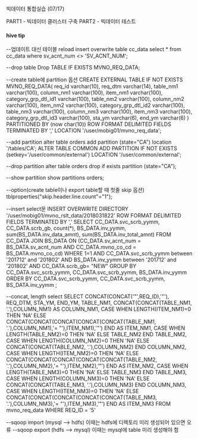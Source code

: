 빅데이터 통합실습 (07/17)

PART1 - 빅데이터 클러스터 구축
PART2 - 빅데이터 테스트

#### hive tip
--업데이트 대신 테이블 reload
insert overwrite table cc_data select * from cc_data where sv_acnt_num <> 'SV_ACNT_NUM';

--drop table
Drop TABLE IF EXISTS MVNO_REQ_DATA;

--create table에 partition 옵션
CREATE EXTERNAL TABLE IF NOT EXISTS MVNO_REQ_DATA(
  req_id varchar(10),
  req_dtm varchar(14),
  table_nm1 varchar(100),
  column_nm1 varchar(100),
  item_nm1 varchar(100),
  category_grp_dtl_id1 varchar(100),
  table_nm2 varchar(100),
  column_nm2 varchar(100),
  item_nm2 varchar(100),
  category_grp_dtl_id2 varchar(100),
  table_nm3 varchar(100),
  column_nm3 varchar(100),
  item_nm3 varchar(100),
  category_grp_dtl_id3 varchar(100),
  sta_ym varchar(6),
  end_ym varchar(6)
  )
PARTITIONED BY (now char(10))
ROW FORMAT DELIMITED FIELDS TERMINATED BY ','
LOCATION '/user/mobig01/mvno_req_data';

--add partition
alter table orders add partition (state="CA") location '/tables/CA';
ALTER TABLE COMMON ADD PARTITION IF NOT EXISTS (setkey='/user/common/external') LOCATION '/user/common/external';

--drop partition
alter table orders drop if exists partition (state="CA");

--show partition
show partitions orders;

--option(create table이나 export table할 때 첫줄 skip 옵션)
tblproperties("skip.header.line.count"="1");


--insert select문
INSERT OVERWRITE DIRECTORY '/user/mobig01/mvno_rslt_data/2018031822'
 ROW FORMAT DELIMITED FIELDS TERMINATED BY ','
 SELECT CC_DATA.svc_scrb_yymm, CC_DATA.scrb_gb, count(*), BS_DATA.inv_yymm, sum(BS_DATA.inv_data_amnt), sum(BS_DATA.inv_total_amnt)	
 FROM CC_DATA
 JOIN BS_DATA
 ON (CC_DATA.sv_acnt_num = BS_DATA.sv_acnt_num AND CC_DATA.mvno_co_cd = BS_DATA.mvno_co_cd)
 WHERE 1=1
 AND CC_DATA.svc_scrb_yymm between '201712' and '201802'
 AND BS_DATA.inv_yymm between '201712' and '201802'
 AND CC_DATA.scrb_gb= "NEW"
 GROUP BY CC_DATA.svc_scrb_yymm, CC_DATA.svc_scrb_yymm, BS_DATA.inv_yymm
 ORDER BY CC_DATA.svc_scrb_yymm, CC_DATA.svc_scrb_yymm, BS_DATA.inv_yymm
;


--concat, length select
SELECT CONCAT(CONCAT('"',REQ_ID),'"'), REQ_DTM, STA_YM, END_YM, TABLE_NM1,
CONCAT(CONCAT(TABLE_NM1, '.'),COLUMN_NM1) AS COLUMN_NM1,
CASE WHEN LENGTH(ITEM_NM1)=0 THEN 'NA' ELSE CONCAT(CONCAT(CONCAT(CONCAT(CONCAT(TABLE_NM1, '.'),COLUMN_NM1),'= "'),ITEM_NM1),'"') END AS ITEM_NM1,
CASE WHEN LENGTH(TABLE_NM2)=0 THEN 'NA' ELSE TABLE_NM2 END TABLE_NM2,
CASE WHEN LENGTH(COLUMN_NM2)=0 THEN 'NA' ELSE CONCAT(CONCAT(TABLE_NM2, '.'),COLUMN_NM2) END COLUMN_NM2,
CASE WHEN LENGTH(ITEM_NM2)=0 THEN 'NA' ELSE CONCAT(CONCAT(CONCAT(CONCAT(CONCAT(TABLE_NM2, '.'),COLUMN_NM2),'= "'),ITEM_NM2),'"') END AS ITEM_NM2,
CASE WHEN LENGTH(TABLE_NM3)=0 THEN 'NA' ELSE TABLE_NM3 END TABLE_NM3,
CASE WHEN LENGTH(COLUMN_NM3)=0 THEN 'NA' ELSE CONCAT(CONCAT(TABLE_NM3, '.'),COLUMN_NM3) END COLUMN_NM3,
CASE WHEN LENGTH(ITEM_NM3)=0 THEN 'NA' ELSE CONCAT(CONCAT(CONCAT(CONCAT(CONCAT(TABLE_NM3, '.'),COLUMN_NM3),'= "'),ITEM_NM3),'"') END AS ITEM_NM3
FROM mvno_req_data
WHERE REQ_ID = '5'


--sqoop import (mysql --> hdfs)
 이때는 hdfs에 디렉토리 미리 생성되어 있으면 오류
--sqoop export (hdfs --> mysql)
이때는 mysql에 table 미리 생성해야 함

